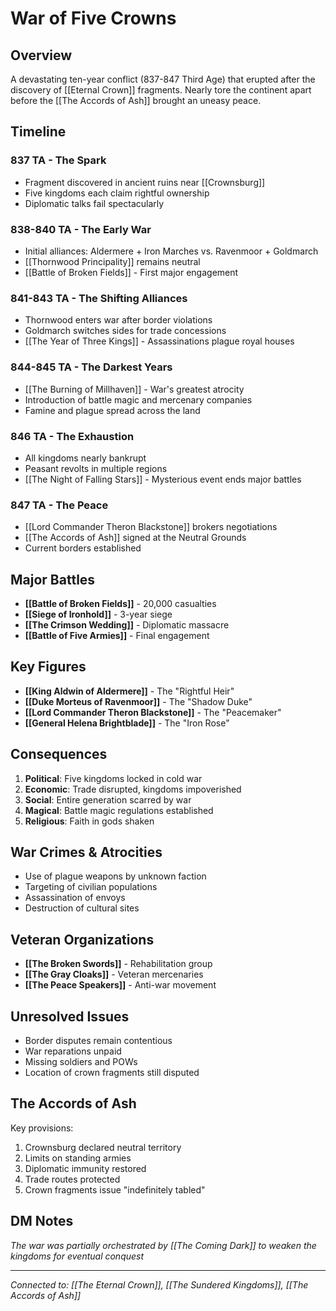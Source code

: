 # War of Five Crowns

## Overview
A devastating ten-year conflict (837-847 Third Age) that erupted after the discovery of [[Eternal Crown]] fragments. Nearly tore the continent apart before the [[The Accords of Ash]] brought an uneasy peace.

## Timeline

### 837 TA - The Spark
- Fragment discovered in ancient ruins near [[Crownsburg]]
- Five kingdoms each claim rightful ownership
- Diplomatic talks fail spectacularly

### 838-840 TA - The Early War
- Initial alliances: Aldermere + Iron Marches vs. Ravenmoor + Goldmarch
- [[Thornwood Principality]] remains neutral
- [[Battle of Broken Fields]] - First major engagement

### 841-843 TA - The Shifting Alliances
- Thornwood enters war after border violations
- Goldmarch switches sides for trade concessions
- [[The Year of Three Kings]] - Assassinations plague royal houses

### 844-845 TA - The Darkest Years
- [[The Burning of Millhaven]] - War's greatest atrocity
- Introduction of battle magic and mercenary companies
- Famine and plague spread across the land

### 846 TA - The Exhaustion
- All kingdoms nearly bankrupt
- Peasant revolts in multiple regions
- [[The Night of Falling Stars]] - Mysterious event ends major battles

### 847 TA - The Peace
- [[Lord Commander Theron Blackstone]] brokers negotiations
- [[The Accords of Ash]] signed at the Neutral Grounds
- Current borders established

## Major Battles
- **[[Battle of Broken Fields]]** - 20,000 casualties
- **[[Siege of Ironhold]]** - 3-year siege
- **[[The Crimson Wedding]]** - Diplomatic massacre
- **[[Battle of Five Armies]]** - Final engagement

## Key Figures
- **[[King Aldwin of Aldermere]]** - The "Rightful Heir"
- **[[Duke Morteus of Ravenmoor]]** - The "Shadow Duke" 
- **[[Lord Commander Theron Blackstone]]** - The "Peacemaker"
- **[[General Helena Brightblade]]** - The "Iron Rose"

## Consequences
1. **Political**: Five kingdoms locked in cold war
2. **Economic**: Trade disrupted, kingdoms impoverished
3. **Social**: Entire generation scarred by war
4. **Magical**: Battle magic regulations established
5. **Religious**: Faith in gods shaken

## War Crimes & Atrocities
- Use of plague weapons by unknown faction
- Targeting of civilian populations
- Assassination of envoys
- Destruction of cultural sites

## Veteran Organizations
- **[[The Broken Swords]]** - Rehabilitation group
- **[[The Gray Cloaks]]** - Veteran mercenaries
- **[[The Peace Speakers]]** - Anti-war movement

## Unresolved Issues
- Border disputes remain contentious
- War reparations unpaid
- Missing soldiers and POWs
- Location of crown fragments still disputed

## The Accords of Ash
Key provisions:
1. Crownsburg declared neutral territory
2. Limits on standing armies
3. Diplomatic immunity restored
4. Trade routes protected
5. Crown fragments issue "indefinitely tabled"

## DM Notes
*The war was partially orchestrated by [[The Coming Dark]] to weaken the kingdoms for eventual conquest*

---
*Connected to: [[The Eternal Crown]], [[The Sundered Kingdoms]], [[The Accords of Ash]]*